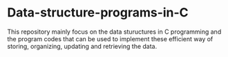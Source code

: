 # Data-structure-programs-in-C
This repository mainly focus on the data stuructures in C programming and the program codes that can be used to implement these efficient way of storing, organizing, updating and retrieving the data.
